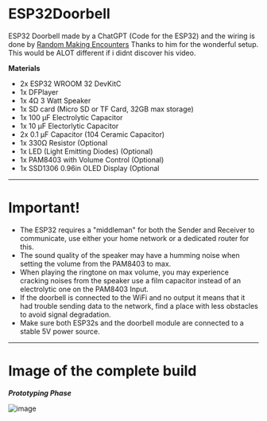 # ESP32Doorbell
ESP32 Doorbell made by a ChatGPT (Code for the ESP32) and the wiring is done by [Random Making Encounters](https://www.youtube.com/watch?v=44uBA2G4OIQ&t=416s) Thanks to him for the wonderful setup. This would be ALOT different if i didnt discover his video.

**Materials**
-  2x ESP32 WROOM 32 DevKitC
-  1x DFPlayer
-  1x 4Ω 3 Watt Speaker
-  1x SD card (Micro SD or TF Card, 32GB max storage)
-  1x 100 µF Electrolytic Capacitor
-  1x 10  µF Electorlytic Capacitor
-  2x 0.1 µF Capacitor (104 Ceramic Capacitor)
-  1x 330Ω Resistor (Optional
-  1x LED (Light Emitting Diodes) (Optional)
-  1x PAM8403 with Volume Control (Optional)
-  1x SSD1306 0.96in OLED Display (Optional

-------------------------------------------------------------------------------------------

# Important!
-  The ESP32 requires a "middleman" for both the Sender and Receiver to communicate, use either your home network or a dedicated router for this.
-  The sound quality of the speaker may have a humming noise when setting the volume from the PAM8403 to max.
-  When playing the ringtone on max volume, you may experience cracking noises from the speaker use a film capacitor instead of an electrolytic one on the PAM8403 Input.
-  If the doorbell is connected to the WiFi and no output it means that it had trouble sending data to the network, find a place with less obstacles to avoid signal degradation.
-  Make sure both ESP32s and the doorbell module are connected to a stable 5V power source.

-------------------------------------------------------------------------------------------

# Image of the complete build 

***Prototyping Phase***

![image](https://github.com/user-attachments/assets/1e092382-ff64-4710-b704-97ecce082e1b)


